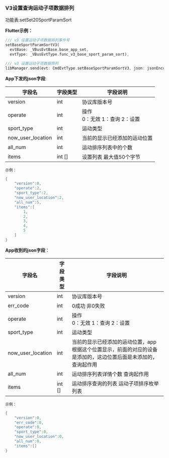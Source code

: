 ### V3设置查询运动子项数据排列


功能表:setSet20SportParamSort

**Flutter示例：**

```dart
/// v3 设置运动子项数据排列事件号
setBaseSportParamSortV3(
  evtBase: _VBusEvtBase.base_app_set,
  evtType: _VBusEvtType.func_v3_base_sport_param_sort),

/// v3 设置运动子项数据排列
libManager.send(evt: CmdEvtType.setBaseSportParamSortV3, json: jsonEncode(json));
```



**App下发的json字段**:

| 字段名            | 字段类型 | 字段说明                            |
| ----------------- | -------- | ----------------------------------- |
| version           | int      | 协议库版本号                        |
| operate           | int      | 操作 <br />0：无效  1：查询 2：设置 |
| sport_type        | int      | 运动类型                            |
| now_user_location | int      | 当前的显示已经添加的运动位置        |
| all_num           | int      | 运动排序列表中的个数                |
| items             | int []    | 设置列表 最大值50个字节             |

`示例：`

```c
{
    "version":0,
    "operate":2,
    "sport_type":2,
    "now_user_location":2,
    "all_num":5,
    "items":[
        1,
        2,
        3,
        4,
        5
    ]
}
```

**App收到的json字段**：

| 字段名            | 字段类型 | 字段说明                                                     |
| ----------------- | -------- | ------------------------------------------------------------ |
| version           | int      | 协议库版本号                                                 |
| err_code          | int      | 0成功  非0失败                                               |
| operate           | int      | 操作 <br />0：无效  1：查询 2：设置                          |
| sport_type        | int      | 运动类型                                                     |
| now_user_location | int      | 当前的显示已经添加的运动位置，app根据这个位置显示，前面的对应的设备是添加的，这边位置后面是未添加的，查询起作用 |
| all_num           | int      | 运动排序列表详情个数 查询起作用                              |
| items             | int []   | 运动排序查询的列表 运动子项排序枚举列表                      |

`示例：`

```c
{
    "version":0,
    "err_code":0,
    "operate":0,
    "sport_type":0,
    "now_user_location":0,
    "all_num":0,
    "items":[]
}
```
